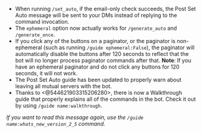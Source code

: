 - When running `/set_auto`, if the email-only check succeeds, the Post Set Auto message will be sent to your DMs instead of replying to the command invocation.
- The `ephemeral` option now actually works for `/generate_auto` and `/generate_once`.
- If you click any of the buttons on a paginator, or the paginator is non-ephemeral (such as running `/guide ephemeral:False`), the paginator will automatically disable the buttons after 120 seconds to reflect that the bot will no longer process paginator commands after that. **Note**: If you have an ephemeral paginator and do not click any buttons for 120 seconds, it will not work.
- The Post Set Auto guide has been updated to properly warn about leaving all mutual servers with the bot.
- Thanks to <@544621903315206280>, there is now a Walkthrough guide that properly explains all of the commands in the bot. Check it out by using `/guide name:walkthrough`.

*If you want to read this message again, use the `/guide name:whats_new_version_2_5` command.*
